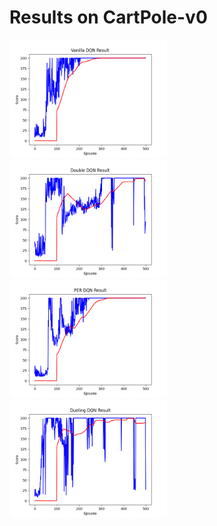 # Results on CartPole-v0
<img src="Vanilla_DQN.png" width="50%" height="50%">
<img src="Double_DQN.png" width="50%" height="50%">
<img src="PER_DQN.png" width="50%" height="50%">
<img src="Dueling_DQN.png" width="50%" height="50%">
